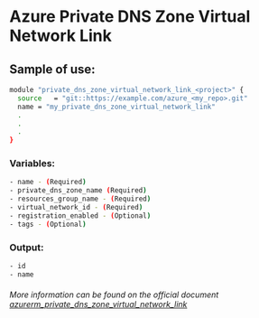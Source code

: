 # Azure Private DNS Zone Virtual Network Link

## Sample of use:

```bash
module "private_dns_zone_virtual_network_link_<project>" {
  source   = "git::https://example.com/azure_<my_repo>.git"
  name = "my_private_dns_zone_virtual_network_link"
  .
  .
  .
}
```

### Variables:

```bash
- name - (Required)
- private_dns_zone_name (Required)
- resources_group_name - (Required)
- virtual_network_id - (Required)
- registration_enabled - (Optional)
- tags - (Optional)
```

### Output:

```bash
- id
- name
```

###### More information can be found on the official document [azurerm_private_dns_zone_virtual_network_link](https://registry.terraform.io/providers/hashicorp/azurerm/latest/docs/resources/private_dns_zone_virtual_network_link)